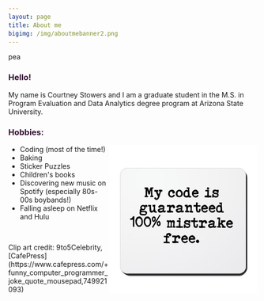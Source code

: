 ```yaml
---
layout: page
title: About me
bigimg: /img/aboutmebanner2.png
---
```

pea
<h3> Hello! </h3>

My name is Courtney Stowers and I am a graduate student in the M.S. in Program Evaluation and Data Analytics degree program at Arizona State University.

<h3> Hobbies: </h3>

<img src="/img/codeclipart.jpg" width="300"/>

<div class="list">
<p>
<ul>
<li> Coding (most of the time!) </li>
<li> Baking </li>
<li> Sticker Puzzles </li>
<li> Children's books </li>
<li> Discovering new music on Spotify (especially 80s-00s boybands!) </li>
<li> Falling asleep on Netflix and Hulu </li>
</ul>
<p>
</div>


<br>

<div class="tinytext" markdown="1">
  <p>
Clip art credit: 9to5Celebrity, [CafePress](https://www.cafepress.com/+funny_computer_programmer_joke_quote_mousepad,749921093)
  </p>
</div>

<br>

<style>

h3{
color: #331132;
}

img{
vertical-align: middle;
float: right;    
}

.list p{
float: left;
}

.tinytext p{
font-size: 1
}

.link{ color: #ff5e6c; 
}

</style>
